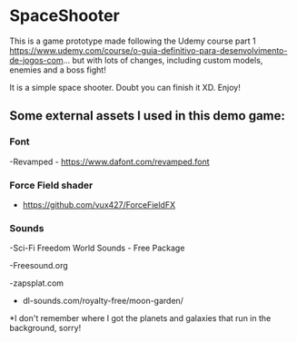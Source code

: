 # SpaceShooter

This is a game prototype made following the Udemy course part 1  https://www.udemy.com/course/o-guia-definitivo-para-desenvolvimento-de-jogos-com... but with lots of changes, including custom models, enemies and a boss fight!

It is a simple space shooter. Doubt you can finish it XD. Enjoy!

## Some external assets I used in this demo game:

### Font
-Revamped - https://www.dafont.com/revamped.font



### Force Field shader
- https://github.com/vux427/ForceFieldFX



### Sounds
-Sci-Fi Freedom World Sounds - Free Package

-Freesound.org

-zapsplat.com

- dl-sounds.com/royalty-free/moon-garden/


*I don't remember where I got the planets and galaxies that run in the background, sorry! 
